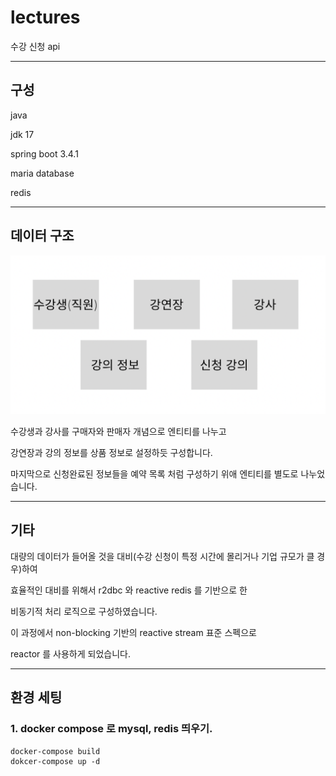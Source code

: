 # lectures

수강 신청 api

----
## 구성
java 

jdk 17

spring boot 3.4.1

maria database

redis

---
## 데이터 구조

![img.png](src/main/java/api/lectures/images/entities.png)

수강생과 강사를 구매자와 판매자 개념으로 엔티티를 나누고

강연장과 강의 정보를 상품 정보로 설정하듯 구성합니다.

마지막으로 신청완료된 정보들을 예약 목록 처럼 구성하기 위애 엔티티를 별도로 나누었습니다.

---
## 기타

대량의 데이터가 들어올 것을 대비(수강 신청이 특정 시간에 몰리거나 기업 규모가 클 경우)하여

효율적인 대비를 위해서 r2dbc 와 reactive redis 를 기반으로 한

비동기적 처리 로직으로 구성하였습니다. 

이 과정에서 non-blocking 기반의 reactive stream 표준 스펙으로 

reactor 를 사용하게 되었습니다.

---
## 환경 세팅

### 1. docker compose 로 mysql, redis 띄우기. 
```
docker-compose build
dokcer-compose up -d 
```



